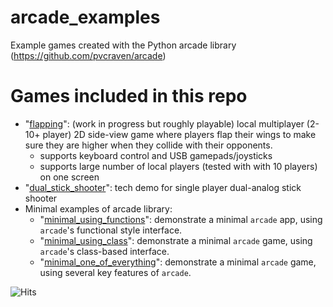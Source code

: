 # arcade_examples
Example games created with the Python arcade library (https://github.com/pvcraven/arcade)

# Games included in this repo

- "[flapping](src/flapping)": (work in progress but roughly playable) local multiplayer (2-10+ player) 2D side-view game
where players flap their wings to make sure they are higher when they collide with their opponents. 
    - supports keyboard control and USB gamepads/joysticks
    - supports large number of local players (tested with with 10 players) on one screen  
- "[dual_stick_shooter](src/dual_stick_shooter.py)": tech demo for single player dual-analog stick shooter
- Minimal examples of arcade library:
    - "[minimal_using_functions](src/minimal_using_functions.py)": demonstrate a minimal `arcade` app, using `arcade`'s functional style interface.
    - "[minimal_using_class](src/minimal_using_class.py)": demonstrate a minimal `arcade` game, using `arcade`'s class-based interface.
    - "[minimal_one_of_everything](src/minimal_one_of_everything.py)": demonstrate a minimal `arcade` game, using several key features of `arcade`. 

![Hits](https://hitcounter.pythonanywhere.com/count/tag.svg?url=https%3A%2F%2Fgithub.com%2FSirGnip%2Farcade_examples)
